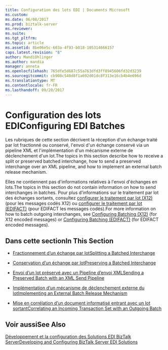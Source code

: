 ```yaml
---
title: Configuration des lots EDI | Documents Microsoft
ms.custom: 
ms.date: 06/08/2017
ms.prod: biztalk-server
ms.reviewer: 
ms.suite: 
ms.tgt_pltfrm: 
ms.topic: article
ms.assetid: 8be06e5c-603a-4f93-b018-105314666157
caps.latest.revision: "8"
author: MandiOhlinger
ms.author: mandia
manager: anneta
ms.openlocfilehash: 765dfe5d687c55a763dfd3ff8945606fd32d3239
ms.sourcegitcommit: cb908c540d8f1a692d01dc8f313e16cb4b4e696d
ms.translationtype: MT
ms.contentlocale: fr-FR
ms.lasthandoff: 09/20/2017
---
```

# <a name="configuring-edi-batches"></a><span data-ttu-id="d5803-102">Configuration des lots EDI</span><span class="sxs-lookup"><span data-stu-id="d5803-102">Configuring EDI Batches</span></span>
<span data-ttu-id="d5803-103">Les rubriques de cette section décrivent la réception d'un échange traité par lot fractionné ou conservé, l'envoi d'un échange conservé via un pipeline XML et l'implémentation d'un mécanisme externe de déclenchement d'un lot.</span><span class="sxs-lookup"><span data-stu-id="d5803-103">The topics in this section describe how to receive a split or preserved batched interchange, how to send a preserved interchange over an XML pipeline, and how to implement an external batch release mechanism.</span></span>  
  
 <span data-ttu-id="d5803-104">Elles ne contiennent pas d'informations relatives à l'envoi d'échanges en lots.</span><span class="sxs-lookup"><span data-stu-id="d5803-104">The topics in this section do not contain information on how to send interchanges in batches.</span></span> <span data-ttu-id="d5803-105">Pour plus d’informations sur le traitement par lot des échanges sortants, consultez [configurer le traitement par lot (X12)](../core/configuring-batching-x12.md) (pour les messages codés X12) ou [configurer le traitement par lot (EDIFACT)](../core/configuring-batching-edifact.md) (pour EDIFACT les messages codés).</span><span class="sxs-lookup"><span data-stu-id="d5803-105">For more information on how to batch outgoing interchanges, see [Configuring Batching (X12)](../core/configuring-batching-x12.md) (for X12 encoded messages) or [Configuring Batching (EDIFACT)](../core/configuring-batching-edifact.md) (for EDIFACT encoded messages).</span></span>  
  
## <a name="in-this-section"></a><span data-ttu-id="d5803-106">Dans cette section</span><span class="sxs-lookup"><span data-stu-id="d5803-106">In This Section</span></span>  
  
-   [<span data-ttu-id="d5803-107">Fractionnement d’un échange par lot</span><span class="sxs-lookup"><span data-stu-id="d5803-107">Splitting a Batched Interchange</span></span>](../core/splitting-a-batched-interchange.md)  
  
-   [<span data-ttu-id="d5803-108">Conservation d’un échange par lot</span><span class="sxs-lookup"><span data-stu-id="d5803-108">Preserving a Batched Interchange</span></span>](../core/preserving-a-batched-interchange.md)  
  
-   [<span data-ttu-id="d5803-109">Envoi d’un lot préservé avec un Pipeline d’envoi XML</span><span class="sxs-lookup"><span data-stu-id="d5803-109">Sending a Preserved Batch with an XML Send Pipeline</span></span>](../core/sending-a-preserved-batch-with-an-xml-send-pipeline.md)  
  
-   [<span data-ttu-id="d5803-110">Implémentation d’un mécanisme de déclenchement externe du lot</span><span class="sxs-lookup"><span data-stu-id="d5803-110">Implementing an External Batch Release Mechanism</span></span>](../core/implementing-an-external-batch-release-mechanism.md)  
  
-   [<span data-ttu-id="d5803-111">Mise en corrélation d’un document informatisé entrant avec un lot sortant</span><span class="sxs-lookup"><span data-stu-id="d5803-111">Correlating an Incoming Transaction Set with an Outgoing Batch</span></span>](../core/correlating-an-incoming-transaction-set-with-an-outgoing-batch.md)  
  
## <a name="see-also"></a><span data-ttu-id="d5803-112">Voir aussi</span><span class="sxs-lookup"><span data-stu-id="d5803-112">See Also</span></span>  
 [<span data-ttu-id="d5803-113">Développement et la configuration des Solutions EDI BizTalk Server</span><span class="sxs-lookup"><span data-stu-id="d5803-113">Developing and Configuring BizTalk Server EDI Solutions</span></span>](../core/developing-and-configuring-biztalk-server-edi-solutions.md)